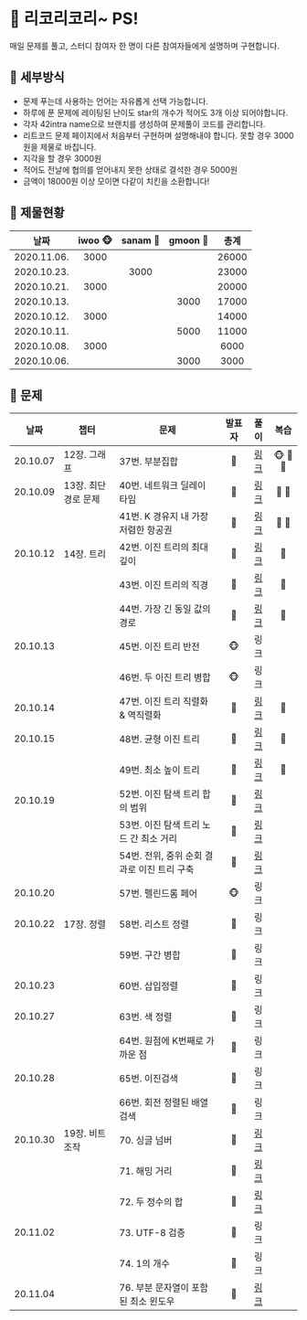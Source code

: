 # 🍉 리코리코리~ PS!

매일 문제를 풀고, 스터디 참여자 한 명이 다른 참여자들에게 설명하며 구현합니다. 


## 🍉 세부방식

- 문제 푸는데 사용하는 언어는 자유롭게 선택 가능합니다.
- 하루에 푼 문제에 레이팅된 난이도 star의 개수가 적어도 3개 이상 되어야합니다.
- 각자 42intra name으로 브랜치를 생성하여 문제풀이 코드를 관리합니다.
- 리트코드 문제 페이지에서 처음부터 구현하며 설명해내야 합니다. 못할 경우 3000원을 제물로 바칩니다.
- 지각을 할 경우 3000원
- 적어도 전날에 협의를 얻어내지 못한 상태로 결석한 경우 5000원
- 금액이 18000원 이상 모이면 다같이 치킨을 소환합니다!


## 🍉 제물현황

| 날짜 | iwoo 🐵 | sanam :ghost: | gmoon 🌙 | 총계 |
| :----: | :----: | :-----: | :-----: | :-----: |
| 2020.11.06.| 3000  |    |       |  26000   |
| 2020.10.23.|     |  3000  |       |  23000   |
| 2020.10.21.| 3000     |       |       |  20000   |
| 2020.10.13.|      |       |  3000     |  17000   |
| 2020.10.12.| 3000     |       |       |  14000   |
| 2020.10.11.|      |       |   5000    |  11000   |
| 2020.10.08.|  3000    |       |       |  6000   |
| 2020.10.06.|      |       | 3000      |  3000   |


## 🍉 문제

| 날짜 | 챕터 | 문제 | 발표자 | 풀이 | 복습 |
| :-: | - | - | :-: | :-: | :-: |
| 20.10.07 | 12장. 그래프 | 37번. 부분집합 | :ghost: | [링크](https://github.com/leecoleecolee/ProblemSolving/blob/sanam/Problem/DFS_BFS/78.py) | 🐵 :ghost: 🌙 |
| 20.10.09 | 13장. 최단 경로 문제 | 40번. 네트워크 딜레이 타임 | 🌙 | [링크](https://github.com/leecoleecolee/ProblemSolving/blob/gmoon/python_algorithm_interview/13_shortest_way/40_743.py) | 🌙 👻 |
|          |      | 41번. K 경유지 내 가장 저렴한 항공권 | 🌙 | [링크](https://github.com/leecoleecolee/ProblemSolving/blob/gmoon/python_algorithm_interview/13_shortest_way/41_787.py)     | 🌙 👻 |
| 20.10.12 | 14장. 트리 | 42번. 이진 트리의 최대 깊이 | :ghost: | [링크](https://github.com/leecoleecolee/ProblemSolving/blob/sanam/Problem/Tree/104.py)     |  👻 |
|          |      | 43번. 이진 트리의 직경 | :ghost: | [링크](https://github.com/leecoleecolee/ProblemSolving/blob/sanam/Problem/Tree/543.py)     |  👻 |
|          |      | 44번. 가장 긴 동일 값의 경로 | :ghost: | [링크](https://github.com/leecoleecolee/ProblemSolving/blob/sanam/Problem/Tree/687.py)     |  👻 |
| 20.10.13 |      | 45번. 이진 트리 반전 | 🐵 | 링크 | |
|          |      | 46번. 두 이진 트리 병합 | 🐵 | 링크 |  |
| 20.10.14 |      | 47번. 이진 트리 직렬화 & 역직렬화 | 🌙 | [링크](https://github.com/leecoleecolee/ProblemSolving/blob/gmoon/python_algorithm_interview/14_tree/47_297.py) | 🌙 |
| 20.10.15 |      | 48번. 균형 이진 트리 | :ghost: | [링크](https://github.com/leecoleecolee/ProblemSolving/blob/sanam/Problem/Tree/110.py) | :ghost: |
|          |      | 49번. 최소 높이 트리 | :ghost: | [링크](https://github.com/leecoleecolee/ProblemSolving/blob/sanam/Problem/Tree/310.py) | :ghost: |
| 20.10.19 |      | 52번. 이진 탐색 트리 합의 범위 | 🌙 | [링크](https://github.com/leecoleecolee/ProblemSolving/blob/gmoon/python_algorithm_interview/14_tree/52_938.py) | |
|          |      | 53번. 이진 탐색 트리 노드 간 최소 거리 | 🌙 | [링크](https://github.com/leecoleecolee/ProblemSolving/blob/gmoon/python_algorithm_interview/14_tree/53_783.py) | |
|          |      | 54번. 전위, 중위 순회 결과로 이진 트리 구축 | 🌙 | [링크](https://github.com/leecoleecolee/ProblemSolving/blob/gmoon/python_algorithm_interview/14_tree/54_105.py) | |
| 20.10.20 |      | 57번. 펠린드롬 페어 | 🐵 | 링크 |  |
| 20.10.22 | 17장. 정렬 | 58번. 리스트 정렬 | 🌙 | 링크 | |
|          |      | 59번. 구간 병합 | 🌙 | 링크 | |
| 20.10.23 |      | 60번. 삽입정렬  | 👻 | 링크 |  |
| 20.10.27 |      | 63번. 색 정렬 | 🌙 | 링크 | |
|          |      | 64번. 원점에 K번째로 가까운 점 | 🌙 | 링크 | |
| 20.10.28 |      | 65번. 이진검색  | 👻 | 링크 |  |
|          |      | 66번. 회전 정렬된 배열 검색  | 👻 | 링크 |  |
| 20.10.30 | 19장. 비트 조작 | 70. 싱글 넘버 | 🌙 | [링크](https://github.com/leecoleecolee/ProblemSolving/blob/gmoon/python_algorithm_interview/19_bit/70_136.py) | |
|          |      | 71. 해밍 거리 | 🌙 | [링크](https://github.com/leecoleecolee/ProblemSolving/blob/gmoon/python_algorithm_interview/19_bit/71_461.py) | |
|          |      | 72. 두 정수의 합 | 🌙 | [링크](https://github.com/leecoleecolee/ProblemSolving/blob/gmoon/python_algorithm_interview/19_bit/72_371.py) | |
| 20.11.02 |      | 73. UTF-8 검증 | :ghost: | 링크 | |
|          |      | 74. 1의 개수 | :ghost:| 링크 | |
| 20.11.04 |      | 76. 부분 문자열이 포함된 최소 윈도우 | 🌙 | [링크](https://github.com/leecoleecolee/ProblemSolving/blob/gmoon/python_algorithm_interview/20_sliding_window/76_76.py) | |
